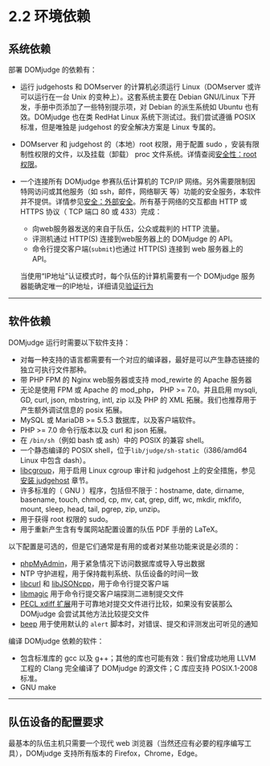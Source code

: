 # 2.2 环境依赖

## 系统依赖

部署 DOMjudge 的依赖有：

* 运行 judgehosts 和 DOMserver 的计算机必须运行 Linux（DOMserver 或许可以运行在一台 Unix 的变种上）。这套系统主要在 Debian GNU/Linux 下开发，手册中页添加了一些特别提示项，对 Debian 的派生系统如 Ubuntu 也有效。DOMjudge 也在类 RedHat Linux 系统下测试过。我们尝试遵循 POSIX 标准，但是唯独是 judgehost 的安全解决方案是 Linux 专属的。
* DOMserver 和 judgehost 的（本地）root 权限，用于配置 sudo ，安装有限制性权限的文件，以及挂载（卸载） proc 文件系统。详情查阅[安全性：root 权限](../7-security/7.3-Root-privileges.md)。
* 一个连接所有 DOMjudge 参赛队伍计算机的 TCP/IP 网络。另外需要限制因特网访问或其他服务（如 ssh，邮件，网络聊天 等）功能的安全服务，本软件并不提供。详情参见[安全：外部安全](../7-security/7.5-external-security.md)。所有基于网络的交互都由 HTTP 或 HTTPS 协议（ TCP 端口 80 或 433）完成：
	* 向web服务器发送的来自于队伍，公众或裁判的 HTTP 流量。
	* 评测机通过 HTTP(S) 连接到web服务器上的 DOMjudge 的 API。
	* 命令行提交客户端(`submit`)也通过 HTTP(S) 连接到 web 服务器上的 API。
	
	当使用“IP地址”认证模式时，每个队伍的计算机需要有一个 DOMjudge 服务器能确定唯一的IP地址，详细请见[验证行为](../3-installation-and-configuration/3.10-authentication-methods.md)

---
## 软件依赖
DOMjudge 运行时需要以下软件支持：

* 对每一种支持的语言都需要有一个对应的编译器，最好是可以产生静态链接的独立可执行文件那种。
* 带 PHP FPM 的 Nginx web服务器或支持 mod_rewirte 的 Apache 服务器
* 无论是使用 FPM 或 Apache 的 mod_php， PHP >= 7.0。并且启用 mysqli, GD, curl, json, mbstring, intl, zip 以及 PHP 的 XML 拓展。我们也推荐用于产生额外调试信息的 posix 拓展。
* MySQL 或 MariaDB >= 5.5.3 数据库，以及客户端软件。
* PHP >= 7.0 命令行版本以及 curl 和 json 拓展。
* 在 `/bin/sh`（例如 bash 或 ash）中的 POSIX 的兼容 shell。
* 一个静态编译的 POSIX shell，位于`lib/judge/sh-static`（i386/amd64 Linux 中包含 dash）。
* [libcgroup](http://libcg.sourceforge.net/)，用于启用 Linux cgroup 审计和 judgehost 上的安全措施，参见 [安装 judgehost](admin-manual/3-installation-and-configuration/3.7-installation-of-a-judgehost.md) 章节。
* 许多标准的（ GNU ）程序，包括但不限于：hostname, date, dirname, basename, touch, chmod, cp, mv, cat, grep, diff, wc, mkdir, mkfifo, mount, sleep, head, tail, pgrep, zip, unzip。
* 用于获得 root 权限的 sudo。
* 用于重新产生含有专属网站配置设置的队伍 PDF 手册的 LaTeX。

以下配置是可选的，但是它们通常是有用的或者对某些功能来说是必须的：
* [phpMyAdmin](https://www.phpmyadmin.net/)，用于紧急情况下访问数据库或导入导出数据
* NTP 守护进程，用于保持裁判系统、队伍设备的时间一致
* [libcurl](https://curl.haxx.se/libcurl/) 和 [libJSONcpp](https://github.com/open-source-parsers/jsoncpp)，用于命令行提交客户端
* [libmagic](https://www.darwinsys.com/file/) 用于命令行提交客户端探测二进制提交文件
* [PECL xdiff 扩展](https://pecl.php.net/package/xdiff)用于可靠地对提交文件进行比较，如果没有安装那么 DOMjudge 会尝试其他方法比较提交文件
* [beep](http://www.johnath.com/beep/) 用于使用默认的 `alert` 脚本时，对错误、提交和评测发出可听见的通知

编译 DOMjudge 依赖的软件：

* 包含标准库的 gcc 以及 g++；其他的库也可能有效：我们曾成功地用 LLVM 工程的 Clang 完全编译了 DOMjudge 的源文件；C 库应支持 POSIX.1-2008 标准。
* GNU make

---
## 队伍设备的配置要求
最基本的队伍主机只需要一个现代 web 浏览器（当然还应有必要的程序编写工具），DOMjudge 支持所有版本的 Firefox，Chrome，Edge。

